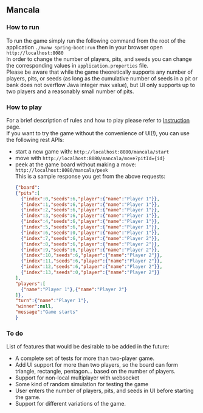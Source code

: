## Mancala
### How to run
To run the game simply run the following command from the root of the application
`./mvnw spring-boot:run` then in your browser open `http://localhost:8080`  
In order to change the number of players, pits, and seeds you can change the corresponding values in `application.properties` file.  
Please be aware that while the game theoretically supports any number of players, pits, or seeds (as long as the cumulative number of seeds in a pit or bank does not overflow Java integer max value), but UI only supports up to two players and a reasonably small number of pits.  
### How to play
For a brief description of rules and how to play please refer to [Instruction](./Instruction.md) page.  
If you want to try the game without the convenience of UI(!), you can use the following rest APIs:  
* start a new game with: `http://localhost:8080/mancala/start`
* move with `http://localhost:8080/mancala/move?pitId={id}`
* peek at the game board without making a move: `http://localhost:8080/mancala/peek`  
This is a sample response you get from the above requests:
  ```json
  {"board":
  {"pits":[
    {"index":0,"seeds":6,"player":{"name":"Player 1"}},
    {"index":1,"seeds":6,"player":{"name":"Player 1"}},
    {"index":2,"seeds":6,"player":{"name":"Player 1"}},
    {"index":3,"seeds":6,"player":{"name":"Player 1"}},
    {"index":4,"seeds":6,"player":{"name":"Player 1"}},
    {"index":5,"seeds":6,"player":{"name":"Player 1"}},
    {"index":6,"seeds":0,"player":{"name":"Player 1"}},
    {"index":7,"seeds":6,"player":{"name":"Player 2"}},
    {"index":8,"seeds":6,"player":{"name":"Player 2"}},
    {"index":9,"seeds":6,"player":{"name":"Player 2"}},
    {"index":10,"seeds":6,"player":{"name":"Player 2"}},
    {"index":11,"seeds":6,"player":{"name":"Player 2"}},
    {"index":12,"seeds":6,"player":{"name":"Player 2"}},
    {"index":13,"seeds":0,"player":{"name":"Player 2"}}
  ],
  "players":[
    {"name":"Player 1"},{"name":"Player 2"}
  ]},
  "turn":{"name":"Player 1"},
  "winner":null,
  "message":"Game starts"
  }

### To do
List of features that would be desirable to be added in the future:
* A complete set of tests for more than two-player game.
* Add UI support for more than two players, so the board can form triangle, rectangle, pentagon... based on the number of players.
* Support for non-local multiplayer with websocket
* Some kind of random simulation for testing the game
* User enters the number of players, pits, and seeds in UI before starting the game.
* Support for different variations of the game.
